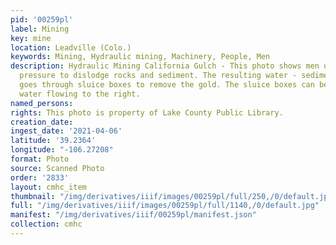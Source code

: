 ```yaml
---
pid: '00259pl'
label: Mining
key: mine
location: Leadville (Colo.)
keywords: Mining, Hydraulic mining, Machinery, People, Men
description: Hydraulic Mining California Gulch - This photo shows men using water
  pressure to dislodge rocks and sediment. The resulting water - sediment slurry then
  goes through sluice boxes to remove the gold. The sluice boxes can be seen in the
  water flowing to the right.
named_persons: 
rights: This photo is property of Lake County Public Library.
creation_date: 
ingest_date: '2021-04-06'
latitude: '39.2364'
longitude: "-106.27208"
format: Photo
source: Scanned Photo
order: '2833'
layout: cmhc_item
thumbnail: "/img/derivatives/iiif/images/00259pl/full/250,/0/default.jpg"
full: "/img/derivatives/iiif/images/00259pl/full/1140,/0/default.jpg"
manifest: "/img/derivatives/iiif/00259pl/manifest.json"
collection: cmhc
---
```


